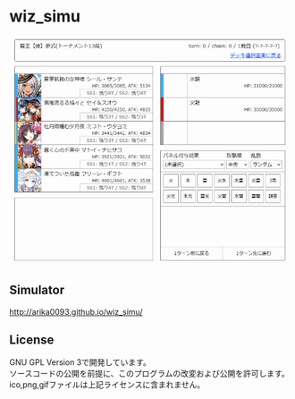 wiz_simu
====
![](https://raw.githubusercontent.com/Arika0093/wiz_simu/master/image/demo.gif)

## Simulator
<http://arika0093.github.io/wiz_simu/>

## License
GNU GPL Version 3で開発しています。  
ソースコードの公開を前提に、このプログラムの改変および公開を許可します。  
ico,png,gifファイルは上記ライセンスに含まれません。